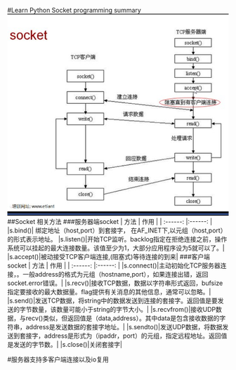 #Learn Python Socket programming summary
![socket](./socket.jpg)
##Socket 相关方法
###服务器端socket
| 方法 | 作用 |
| :------: |:------: |
|s.bind()|	绑定地址（host,port）到套接字， 在AF_INET下,以元组（host,port）的形式表示地址。 
|s.listen()|开始TCP监听。backlog指定在拒绝连接之前，操作系统可以挂起的最大连接数量。该值至少为1，大部分应用程序设为5就可以了。|
|s.accept()|被动接受TCP客户端连接,(阻塞式)等待连接的到来|
###客户端socket
| 方法 | 作用 |
| :------: |:------: |
|s.connect()|主动初始化TCP服务器连接，。一般address的格式为元组（hostname,port），如果连接出错，返回socket.error错误。|
|s.recv()|接收TCP数据，数据以字符串形式返回，bufsize指定要接收的最大数据量。flag提供有关消息的其他信息，通常可以忽略。| 
|s.send()|发送TCP数据，将string中的数据发送到连接的套接字。返回值是要发送的字节数量，该数量可能小于string的字节大小。| 
|s.recvfrom()|接收UDP数据，与recv()类似，但返回值是（data,address）。其中data是包含接收数据的字符串，address是发送数据的套接字地址。| 
|s.sendto()|发送UDP数据，将数据发送到套接字，address是形式为（ipaddr，port）的元组，指定远程地址。返回值是发送的字节数。| 
|s.close()|关闭套接字| 
	
#服务器支持多客户端连接以及io复用	
	
	
	
	
